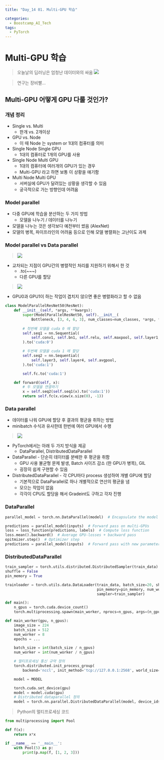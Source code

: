 ```yaml
---
title: "Day_14 01. Multi-GPU 학습"

categories:
  - Boostcamp_AI_Tech
tags:
  - PyTorch
---
```


# Multi-GPU 학습

> 오늘날의 딥러닝은 엄청난 데이터와의 싸움
    ![]({{site.url}}/assets/images/2021-08-20-09-37-42.png)

> 연구는 장비빨...

## Multi-GPU 어떻게 GPU 다룰 것인가?

### 개념 정리

- Single vs. Multi
  - 한개 vs. 2개이상
- GPU vs. Node
  - 이 때 Node 는 system or 1대의 컴퓨터를 의미
- Single Node Single GPU
  - 1대의 컴퓨터로 1개의 GPU를 사용
- Single Node Multi GPU
  - 1대의 컴퓨터에 여러개의 GPU가 있는 경우
  - Multi-GPU 라고 하면 보통 이 상황을 얘기함
- Multi Node Multi GPU
  - 서버실에 GPU가 달려있는 상황을 생각할 수 있음
  - 궁극적으로 가는 방향인데 어려움

### Model parallel

- 다중 GPU에 학습을 분산하는 두 가지 방법
  - 모델을 나누기 / 데이터를 나누기
- 모델을 나누는 것은 생각보다 예전부터 썼음 (AlexNet)
- 모델의 병목, 파이프라인의 어려움 등으로 인해 모델 병렬화는 고난이도 과제

### Model parallel vs Data parallel

> ![]({{site.url}}/assets/images/2021-08-20-09-46-12.png)

- 교차되는 지점이 GPU간의 병렬적인 처리를 지원하기 위해서 한 것
  - .to(~~~)
  - 다른 GPU를 할당

> ![]({{site.url}}/assets/images/2021-08-20-09-48-13.png)

- GPU0과 GPU1이 하는 작업이 겹치지 않으면 좋은 병렬화라고 할 수 없음


```python
class ModelParallelResNet50(ResNet):
    def __init__(self, *args, **kwargs):
        super(ModelParallelResNet50, self).__init__(
            Bottleneck, [3, 4, 6, 3], num_classes=num_classes, *args, **kwargs)
        
        # 첫번째 모델을 cuda 0 에 할당
        self.seq1 = nn.Sequential(
            self.conv1, self.bn1, self.relu, self.maxpool, self.layer1, self.layer2
        ).to('cuda:0')

        # 두번째 모델을 cuda 1 에 할당
        self.seq2 = nn.Sequential(
            self.layer3, self.layer4, self.avgpool,
        ).to('cuda:1')

        self.fc.to('cuda:1')

    def forward(self, x):
        # 두 모델을 연결하기
        x = self.seq2(self.seq1(x).to('cuda:1'))
        return self.fc(x.view(x.size(0), -1))
```

### Data parallel

- 데이터를 나워 GPU에 할당 후 결과의 평균을 취하는 방법
- minibatch 수식과 유사한데 한번에 여러 GPU에서 수행

> ![]({{site.url}}/assets/images/2021-08-20-09-53-17.png)

- PyTorch에서는 아래 두 가지 방식을 제공
  - DataParallel, DistributedDataParallel
- DataParallel - 단순히 데이터를 분배한 후 평균을 취함
  - GPU 사용 불균형 문제 발생, Batch 사이즈 감소 (한 GPU가 병목), GIL
  - 굉장히 쉽게 구현할 수 있음
- DistributedDataParallel - 각 CPU마다 process 생성하여 개별 GPU에 할당
  - 기본적으로 DataParallel로 하나 개별적으로 연산의 평균을 냄
  - 모으는 작업이 없음
  - 각각이 CPU도 할당을 해서 Gradeint도 구하고 각자 진행

### DataParallel
```python
parallel_model = torch.nn.DataParallel(model)  # Encapsulate the model

predictions = parallel_model(inputs)  # Forward pass on multi-GPUs
loss = loss_function(predictions, labels)  # Compute loss function
loss.mean().backward()  # Average GPU-losses + backward pass
opitmizer.step()  # Optimizer step
predictions = parallel_model(inputs)  # Forward pass with new parameters
```

### DistributedDataParallel
```python
train_sampler = torch.utils.distributed.DistributedSampler(train_data)
shuffle = False
pin_memory = True

trainloader = torch.utils.data.DataLoader(train_data, batch_size=20, shuffle=shuffle,
                                          pin_memory=pin_memory, num_workers=3,
                                          sampler=train_sampler)
```

```python
def main():
    n_gpus = torch.cuda.device_count()
    torch.multiprocessing.spawn(main_worker, nprocs=n_gpus, args=(n_gpus, ))

def main_worker(gpu, n_gpus):
    image_size = 224
    batch_size = 512
    num_worker = 8
    epochs = ...

    batch_size = int(batch_size / n_gpus)
    num_worker = int(num_worker / n_gpus)

    # 멀티프로세싱 통신 규약 정의
    torch.distributed.init_process_group(
        backend='nccl', init_method='tcp://127.0.0.1:2568', world_size=n_gpus, rank=gpu)

    model = MODEL

    torch.cuda.set_device(gpu)
    model = model.cuda(gpu)
    # Distributed dataparallel 정의
    model = torch.nn.parallel.DistributedDataParallel(model, device_ids=[gpu])
```

> Python의 멀티프로세싱 코드

```python
from multiprocessing import Pool

def f(x):
    return x*x

if __name__ == '__main__':
    with Pool(5) as p:
        print(p.map(f, [1, 2, 3]))
```



